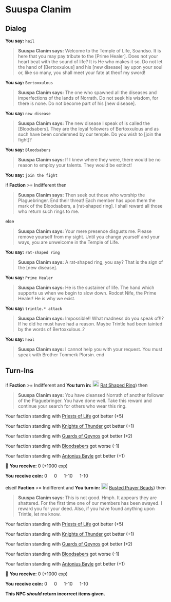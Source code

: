# Suuspa Clanim
## Dialog

**You say:** `hail`



>**Suuspa Clanim says:** Welcome to the Temple of Life, Soandso. It is here that you may pay tribute to the [Prime Healer]. Does not your heart beat with the sound of life?  It is He who makes it so. Do not let the hand of [Bertoxxulous] and his [new disease] lay upon your soul or, like so many, you shall meet your fate at theof my sword!

**You say:** `Bertoxxulous`



>**Suuspa Clanim says:** The one who spawned all the diseases and imperfections of the lands of Norrath. Do not seek his wisdom, for there is none. Do not become part of his [new disease].

**You say:** `new disease`



>**Suuspa Clanim says:** The new disease I speak of is called the [Bloodsabers]. They are the loyal followers of Bertoxxulous and as such have been condemned by our temple. Do you wish to [join the fight]?

**You say:** `Bloodsabers`



>**Suuspa Clanim says:** If I knew where they were, there would be no reason to employ your talents. They would be extinct!

**You say:** `join the fight`



if **Faction** >= Indifferent then



>**Suuspa Clanim says:** Then seek out those who worship the Plaguebringer.  End their threat!  Each member has upon them the mark of the Bloodsabers, a [rat-shaped ring]. I shall reward all those who return such rings to me.


else



>**Suuspa Clanim says:** Your mere presence disgusts me. Please remove yourself from my sight. Until you change yourself and your ways, you are unwelcome in the Temple of Life.





**You say:** `rat-shaped ring`



>**Suuspa Clanim says:** A rat-shaped ring, you say? That is the sign of the [new disease].

**You say:** `Prime Healer`



>**Suuspa Clanim says:** He is the sustainer of life. The hand which supports us when we begin to slow down. Rodcet Nife, the Prime Healer! He is why we exist.



**You say:** `trintle.* attack`



>**Suuspa Clanim says:** Impossible!! What madness do you speak of!!? If he did he must have had a reason. Maybe Trintle had been tainted by the words of Bertoxxulous..?

**You say:** `heal`



>**Suuspa Clanim says:** I cannot help you with your request.   You must speak with Brother Tonmerk Plorsin.
end

## Turn-Ins




if **Faction** >= Indifferent and  **You turn in:** <img style="background:url(/static/icons/blank_slot.gif);width:20px;height:20px;" src="/static/icons/item_1148.png" alt="" /> <a
                                href="/item/13301" data-url="13301" class="tooltip-link link">Rat Shaped Ring</a>) then


>**Suuspa Clanim says:** You have cleansed Norrath of another follower of the Plaguebringer. You have done well. Take this reward and continue your search for others who wear this ring.





Your faction standing with [Priests of Life](/faction/341) got better (<span class='text-success'>+5</span>)


Your faction standing with [Knights of Thunder](/faction/280) got better (<span class='text-success'>+1</span>)


Your faction standing with [Guards of Qeynos](/faction/262) got better (<span class='text-success'>+2</span>)


Your faction standing with [Bloodsabers](/faction/221) got worse (<span class='text-danger'>-1</span>)


Your faction standing with [Antonius Bayle](/faction/219) got better (<span class='text-success'>+1</span>)


 &#127873; **You receive:** 0 (+1000 exp)

**You receive coin:** 0 <img src='/static/icons/item_644.png' width='14' height='14'/> 0 <img src='/static/icons/item_645.png' width='14' height='14'/> 1-10 <img src='/static/icons/item_646.png' width='14' height='14'/> 1-10 <img src='/static/icons/item_647.png' width='14' height='14'/> 

elseif **Faction** >= Indifferent and  **You turn in:** <img style="background:url(/static/icons/blank_slot.gif);width:20px;height:20px;" src="/static/icons/item_848.png" alt="" /> <a
                                href="/item/13908" data-url="13908" class="tooltip-link link">Busted Prayer Beads</a>) then


>**Suuspa Clanim says:** This is not good. Hmph. It appears they are shattered. For the first time one of our members has been swayed. I reward you for your deed. Also, if you have found anything upon Trintle, let me know.





Your faction standing with [Priests of Life](/faction/341) got better (<span class='text-success'>+5</span>)


Your faction standing with [Knights of Thunder](/faction/280) got better (<span class='text-success'>+1</span>)


Your faction standing with [Guards of Qeynos](/faction/262) got better (<span class='text-success'>+2</span>)


Your faction standing with [Bloodsabers](/faction/221) got worse (<span class='text-danger'>-1</span>)


Your faction standing with [Antonius Bayle](/faction/219) got better (<span class='text-success'>+1</span>)


 &#127873; **You receive:** 0 (+1000 exp)

**You receive coin:** 0 <img src='/static/icons/item_644.png' width='14' height='14'/> 0 <img src='/static/icons/item_645.png' width='14' height='14'/> 1-10 <img src='/static/icons/item_646.png' width='14' height='14'/> 1-10 <img src='/static/icons/item_647.png' width='14' height='14'/> 

**This NPC *should* return incorrect items given.**



